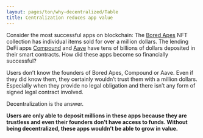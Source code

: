 ```yaml
---
layout: pages/ton/why-decentralized/Table
title: Centralization reduces app value
---
```


Consider the most successful apps on blockchain: The [Bored Apes](https://boredapeyachtclub.com/) NFT collection has individual items sold for over a million dollars. The lending DeFi apps [Compound](https://compound.finance/) and [Aave](https://aave.com/) have tens of billions of dollars deposited in their smart contracts. How did these apps become so financially successful?

Users don’t know the founders of Bored Apes, Compound or Aave. Even if they did know them, they certainly wouldn’t trust them with a million dollars. Especially when they provide no legal obligation and there isn’t any form of signed legal contract involved.

Decentralization is the answer.

**Users are only able to deposit millions in these apps because they are trustless and even their founders don’t have access to funds. Without being decentralized, these apps wouldn’t be able to grow in value.**
